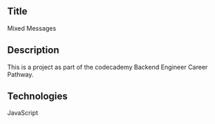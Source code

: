 ## Title 
Mixed Messages 

## Description
This is a project as part of the codecademy Backend Engineer Career Pathway.

## Technologies
JavaScript
